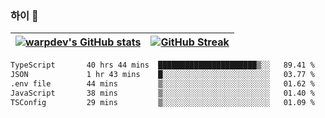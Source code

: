 
### 하이 👋
[![warpdev's GitHub stats](https://github-readme-stats.vercel.app/api?username=warpdev&show_icons=true&theme=vue-dark)](#) |[![GitHub Streak](https://github-readme-streak-stats.herokuapp.com/?user=warpdev&theme=dark)](#)
--- | --- |
<!--START_SECTION:waka-->

```txt
TypeScript       40 hrs 44 mins  ██████████████████████▒░░   89.41 %
JSON             1 hr 43 mins    █░░░░░░░░░░░░░░░░░░░░░░░░   03.77 %
.env file        44 mins         ▒░░░░░░░░░░░░░░░░░░░░░░░░   01.62 %
JavaScript       38 mins         ▒░░░░░░░░░░░░░░░░░░░░░░░░   01.40 %
TSConfig         29 mins         ▒░░░░░░░░░░░░░░░░░░░░░░░░   01.09 %
```

<!--END_SECTION:waka-->

<!--
**warpdev/warpdev** is a ✨ _special_ ✨ repository because its `README.md` (this file) appears on your GitHub profile.

Here are some ideas to get you started:

- 🔭 I’m currently working on ...
- 🌱 I’m currently learning ...
- 👯 I’m looking to collaborate on ...
- 🤔 I’m looking for help with ...
- 💬 Ask me about ...
- 📫 How to reach me: ...
- 😄 Pronouns: ...
- ⚡ Fun fact: ...
-->
